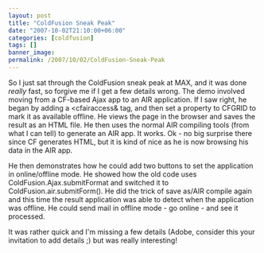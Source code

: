 ```yaml
---
layout: post
title: "ColdFusion Sneak Peak"
date: "2007-10-02T21:10:00+06:00"
categories: [coldfusion]
tags: []
banner_image: 
permalink: /2007/10/02/ColdFusion-Sneak-Peak
---
```


So I just sat through the ColdFusion sneak peak at MAX, and it was done <i>really</i> fast, so forgive me if I get a few details wrong. The demo involved moving from a CF-based Ajax app to an AIR application. If I saw right, he began by adding a &lt;cfairaccess& tag, and then set a property to CFGRID to mark it as available offline. He views the page in the browser and saves the result as an HTML file. He then uses the normal AIR compiling tools (from what I can tell) to generate an AIR app. It works. Ok - no big surprise there since CF generates HTML, but it is kind of nice as he is now browsing his data in the AIR app. 

He then demonstrates how he could add two buttons to set the application in online/offline mode. He showed how the old code uses ColdFusion.Ajax.submitFormat and switched it to ColdFusion.air.submitForm(). He did the trick of save as/AIR compile again and this time the result application was able to detect when the application was offline. He could send mail in offline mode - go online - and see it processed.

It was rather quick and I'm missing a few details (Adobe, consider this your invitation to add details ;) but was really interesting!